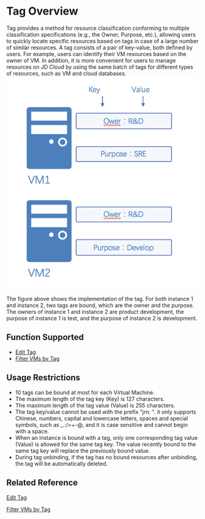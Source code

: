 # Tag Overview

Tag provides a method for resource classification conforming to multiple classification specifications (e.g., the Owner, Purpose, etc.), allowing users to quickly locate specific resources based on tags in case of a large number of similar resources. A tag consists of a pair of key-value, both defined by users. For example, users can identify their VM resources based on the owner of VM. In addition, it is more convenient for users to manage resources on JD Cloud by using the same batch of tags for different types of resources, such as VM and cloud databases.
![](../../../../../image/vm/tagoverview.png)

The figure above shows the implementation of the tag. For both instance 1 and instance 2, two tags are bound, which are the owner and the purpose. The owners of instance 1 and instance 2 are product development, the purpose of instance 1 is test, and the purpose of instance 2 is development.

## Function Supported

* [Edit Tag](Edit-Tag.md)
* [Filter VMs by Tag](Filter-by-Tag.md)


## Usage Restrictions

* 10 tags can be bound at most for each Virtual Machine.
* The maximum length of the tag key (Key) is 127 characters.
* The maximum length of the tag value (Value) is 255 characters.
* The tag key/value cannot be used with the prefix "jrn: ". it only supports Chinese, numbers, capital and lowercase letters, spaces and special symbols, such as _.:/=+-@, and it is case sensitive and cannot begin with a space.
* When an instance is bound with a tag, only one corresponding tag value (Value) is allowed for the same tag key. The value recently bound to the same tag key will replace the previously bound value.
* During tag unbinding, if the tag has no bound resources after unbinding, the tag will be automatically deleted.

## Related Reference

[Edit Tag](Edit-Tag.md)

[Filter VMs by Tag](Filter-by-Tag.md)

